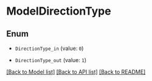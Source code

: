# ModelDirectionType


## Enum

* `DirectionType_in` (value: `0`)

* `DirectionType_out` (value: `1`)

[[Back to Model list]](../README.md#documentation-for-models) [[Back to API list]](../README.md#documentation-for-api-endpoints) [[Back to README]](../README.md)


